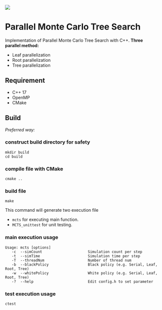 ![](https://github.com/CyCTW/PP-Final_Project/workflows/ParallelMCTS/badge.svg)

# Parallel Monte Carlo Tree Search
Implementation of Parallel Monte Carlo Tree Search with C++.
**Three parallel method:**
- Leaf parallelization
- Root parallelization
- Tree parallelization

## Requirement
- C++ 17
- OpenMP
- CMake

## Build
*Preferred way:*
### construct build directory for safety
```
mkdir build
cd build
```
### compile file with CMake
```
cmake ..
```
### build file
```
make
```
This command will generate two execution file 
- `mcts` for executing main function.
- `MCTS_unittest` for unit testing.
### main execution usage
```
Usage: mcts [options]
   -c  --simCount                     Simulation count per step
   -t  --simTime                      Simulation time per step
   -T  --threadNum                    Number of thread num
   -b  --blackPolicy                  Black policy (e.g. Serial, Leaf, Root, Tree)
   -w  --whitePolicy                  White policy (e.g. Serial, Leaf, Root, Tree)
   -?  --help                         Edit config.h to set parameter
```
### test execution usage
```
ctest
```
